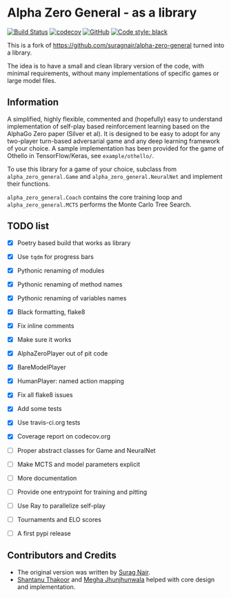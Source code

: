 # Alpha Zero General - as a library

[![Build Status](https://travis-ci.org/peldszus/alpha-zero-general-lib.svg?branch=master)](https://travis-ci.org/peldszus/alpha-zero-general-lib)
[![codecov](https://codecov.io/gh/peldszus/alpha-zero-general-lib/branch/master/graph/badge.svg)](https://codecov.io/gh/peldszus/alpha-zero-general-lib)
[![GitHub](https://img.shields.io/github/license/peldszus/alpha-zero-general-lib)](LICENSE)
[![Code style: black](https://img.shields.io/badge/code%20style-black-000000.svg)](https://github.com/ambv/black)

This is a fork of https://github.com/suragnair/alpha-zero-general turned into a library.

The idea is to have a small and clean library version of the code, with minimal requirements, without many implementations of specific games or large model files.


## Information

A simplified, highly flexible, commented and (hopefully) easy to understand implementation of self-play based reinforcement learning based on the AlphaGo Zero paper (Silver et al). It is designed to be easy to adopt for any two-player turn-based adversarial game and any deep learning framework of your choice. A sample implementation has been provided for the game of Othello in TensorFlow/Keras, see `example/othello/`.

To use this library for a game of your choice, subclass from `alpha_zero_general.Game` and `alpha_zero_general.NeuralNet` and implement their functions.

`alpha_zero_general.Coach` contains the core training loop and ```alpha_zero_general.MCTS``` performs the Monte Carlo Tree Search.

## TODO list

* [x] Poetry based build that works as library
* [x] Use `tqdm` for progress bars
* [x] Pythonic renaming of modules
* [x] Pythonic renaming of method names
* [x] Pythonic renaming of variables names
* [x] Black formatting, flake8
* [x] Fix inline comments
* [x] Make sure it works
* [x] AlphaZeroPlayer out of pit code
* [x] BareModelPlayer
* [x] HumanPlayer: named action mapping
* [x] Fix all flake8 issues
* [x] Add some tests
* [x] Use travis-ci.org tests
* [x] Coverage report on codecov.org
* [ ] Proper abstract classes for Game and NeuralNet
* [ ] Make MCTS and model parameters explicit
* [ ] More documentation
* [ ] Provide one entrypoint for training and pitting
* [ ] Use Ray to parallelize self-play
* [ ] Tournaments and ELO scores
* [ ] A first pypi release


## Contributors and Credits
* The original version was written by [Surag Nair](https://github.com/suragnair).
* [Shantanu Thakoor](https://github.com/ShantanuThakoor) and [Megha Jhunjhunwala](https://github.com/jjw-megha) helped with core design and implementation.

